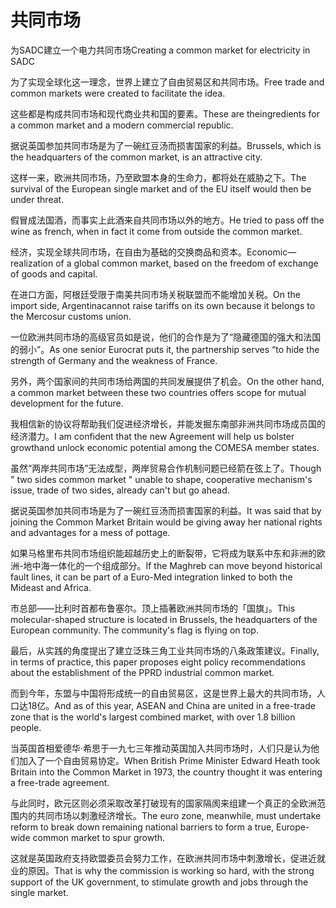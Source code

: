# 共同市场

<p><span class="chinese">为SADC建立一个电力共同市场</span><span class="english">Creating a common market for electricity in SADC</span></p>

<p><span class="chinese">为了实现全球化这一理念，世界上建立了自由贸易区和共同市场。</span><span class="english">Free trade and common markets were created to facilitate the idea.</span></p>

<p><span class="chinese">这些都是构成共同市场和现代商业共和国的要素。</span><span class="english">These are theingredients for a common market and a modern commercial republic.</span></p>

<p><span class="chinese">据说英国参加共同市场是为了一碗红豆汤而损害国家的利益。</span><span class="english">Brussels, which is the headquarters of the common market, is an attractive city.</span></p>

<p><span class="chinese">这样一来，欧洲共同市场，乃至欧盟本身的生命力，都将处在威胁之下。</span><span class="english">The survival of the European single market and of the EU itself would then be under threat.</span></p>

<p><span class="chinese">假冒成法国酒，而事实上此酒来自共同市场以外的地方。</span><span class="english">He tried to pass off the wine as french, when in fact it come from outside the common market.</span></p>

<p><span class="chinese">经济，实现全球共同市场，在自由为基础的交换商品和资本。</span><span class="english">Economic—realization of a global common market, based on the freedom of exchange of goods and capital.</span></p>

<p><span class="chinese">在进口方面，阿根廷受限于南美共同市场关税联盟而不能增加关税。</span><span class="english">On the import side, Argentinacannot raise tariffs on its own because it belongs to the Mercosur customs union.</span></p>

<p><span class="chinese">一位欧洲共同市场的高级官员如是说，他们的合作是为了“隐藏德国的强大和法国的弱小”。</span><span class="english">As one senior Eurocrat puts it, the partnership serves “to hide the strength of Germany and the weakness of France.</span></p>

<p><span class="chinese">另外，两个国家间的共同市场给两国的共同发展提供了机会。</span><span class="english">On the other hand, a common market between these two countries offers scope for mutual developmen­t for the future.</span></p>

<p><span class="chinese">我相信新的协议将帮助我们促进经济增长，并能发掘东南部非洲共同市场成员国的经济潜力。</span><span class="english">I am confident that the new Agreement will help us bolster growthand unlock economic potential among the COMESA member states.</span></p>

<p><span class="chinese">虽然“两岸共同市场”无法成型，两岸贸易合作机制问题已经箭在弦上了。</span><span class="english">Though " two sides common market " unable to shape, cooperative mechanism's issue, trade of two sides, already can't but go ahead.</span></p>

<p><span class="chinese">据说英国参加共同市场是为了一碗红豆汤而损害国家的利益。</span><span class="english">It was said that by joining the Common Market Britain would be giving away her national rights and advantages for a mess of pottage.</span></p>

<p><span class="chinese">如果马格里布共同市场组织能超越历史上的断裂带，它将成为联系中东和非洲的欧洲-地中海一体化的一个组成部分。</span><span class="english">If the Maghreb can move beyond historical fault lines, it can be part of a Euro-Med integration linked to both the Mideast and Africa.</span></p>

<p><span class="chinese">市总部——比利时首都布鲁塞尔。顶上插著欧洲共同市场的「国旗」。</span><span class="english">This molecular-shaped structure is located in Brussels, the headquarters of the European community. The community's flag is flying on top.</span></p>

<p><span class="chinese">最后，从实践的角度提出了建立泛珠三角工业共同市场的八条政策建议。</span><span class="english">Finally, in terms of practice, this paper proposes eight policy recommendations about the establishment of the PPRD industrial common market.</span></p>

<p><span class="chinese">而到今年，东盟与中国将形成统一的自由贸易区，这是世界上最大的共同市场，人口达18亿。</span><span class="english">And as of this year, ASEAN and China are united in a free-trade zone that is the world's largest combined market, with over 1.8 billion people.</span></p>

<p><span class="chinese">当英国首相爱德华·希思于一九七三年推动英国加入共同市场时，人们只是认为他们加入了一个自由贸易协定。</span><span class="english">When British Prime Minister Edward Heath took Britain into the Common Market in 1973, the country thought it was entering a free-trade agreement.</span></p>

<p><span class="chinese">与此同时，欧元区则必须采取改革打破现有的国家隔阂来组建一个真正的全欧洲范围内的共同市场以刺激经济增长。</span><span class="english">The euro zone, meanwhile, must undertake reform to break down remaining national barriers to form a true, Europe-wide common market to spur growth.</span></p>

<p><span class="chinese">这就是英国政府支持欧盟委员会努力工作，在欧洲共同市场中刺激增长，促进近就业的原因。</span><span class="english">That is why the commission is working so hard, with the strong support of the UK government, to stimulate growth and jobs through the single market.</span></p>

